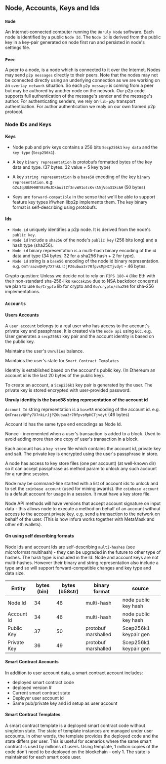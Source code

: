 ## Node, Accounts, Keys and Ids

### `Node`
An Internet-connected computer running the `Unruly Node` software. Each node is identified by a public `Node Id`. The `Node Id` is derived from the public key in a key-pair generated on node first run and persisted in node's settings file.

### `Peer`
A peer to a node, is a node which is connected to it over the Internet. Nodes may send `p2p messages` directly to their peers. Note that the nodes may not be connected directly using an underlying connection as we are working on an `overlay network` situation. So each `p2p message` is coming from a peer but may be authored by another node on the network. Our p2p code supports full authentication of the message's sender and the message's author.
For authenticating senders, we rely on `lib-p2p` transport authentication. For author authentication we realy on our own framed p2p protocol.

### Node IDs and Keys

#### Keys
- Node pub and priv keys contains a 256 bits `Secp256k1` `key data` and the `key type` (`Secp256k1`).
- A key `binary representation` is protobufs formatted bytes of the key data and type. (37 bytes. 32 value + 5 key type)
- A key `string representation` is a `base58` encoding of the key `binary representation`.
e.g `GZsJqUUbMHHEY8zMnJDkbuitZf3nvW91otcKvrA5jVoa31XcAH` (50 bytes)

- Keys are `forward-compatible` in the sense that we'll be able to support feature key types if/when libp2p implements them.
The key binary format is self-describing using protobufs.

#### Ids

- `Node id` uniquely identifies a p2p node. It is derived from the node's `public key`.
- `Node id` include a `sha256` of the node's `public key` (256 bits long) and a hash type (sha256).
- `Node id` binary representation is a multi-hash binary encoding of the id data and type (34 bytes. 32 for a sha256 hash + 2 for type).
- `Node id` string is a `base56` encoding of the node id binary representation. e.g. `QmTraazvQHPy7X7nkLrJjPZ6ubwa3r7RfpvsMpHCTjvdyt` - 46 bytes.

Crypto question: Unless we decide not to rely on `FIPS 180-4` (like Eth with their non-standard sha-256-like `Keccak256` due to NSA backdoor concerns) we plan to use `Go/Crypto` lib for crypto and `Go/crypto/sha256` for sha-256 implementations.


### `Accounts`

#### Users Accounts
A `user account` belongs to a real user who has access to the account's private key and passphrase. It is created via the `node api` using `ECC`. e.g. User generates a `secp256k1` key pair and the account identity is based on the public key.

Maintains the user's `Unrulies` balance.

Maintains the user's state for `Smart Contract Templates`

Identity is established based on the account's public key. (In Ethereum an account id is the last 20 bytes of the public key).

To create an account, a `Scep256k1` key pair is generated by the user. The private key is stored encrypted with user-provided password.

**Unruly identity is the base58 string representation of the account id**

`Account Id` string representation is a `base58` encoding of the account id. e.g. `QmTraazvQHPy7X7nkLrJjPZ6ubwa3r7RfpvsMpHCTjvdyt` (46 bytes)

Account Id has the same type end encodings as Node Id.

Nonce - incremented when a user's transaction is added to a block. Used to avoid adding more than one copy of user's transaction in a block.

Each account has a `key store` file which contains the account id, private key and salt. The private key is encrypted using the user's passphrase in store.

A node has access to key store files (one per account) (at well-known dir) so it can accept passphrase as method param to unlock any such account for a runtime session.

Node may be command-line started with a list of account ids to unlock and to set the `coinbase account` (used for mining awards). the `coinbase account` is a default account for usage in a session. It must have a key store file.

Node API methods will have versions that accept account signature on input data - this allows node to execute a method on behalf of an account without access to the account private key. e.g. send a transaction to the network on behalf of the user. (This is how Infura works together with MetaMask and other eth wallets).

#### On using self describing formats
Node Ids and account Ids are self-describing `multi-hashes` (see microformat multihash) - they can be upgraded in the future to other type of hashes.
The hash type is included in the Id.
Node and account keys are not multi-hashes.
However their binary and string representation also include a type and so will support forward-compatible changes and key type and data size.

| Entity     | bytes (bin)| bytes (b58str)| binary format | source |
| -----------|-----------| ----------|---------------|-----|
| Node Id    | 34 | 46 | multi-hash          | node public key hash
| Account Id | 34 | 46 | multi-hash          | node public key hash
| Public Key | 37 | 50 | protobuf marshalled | Scep256k1 keypair gen
| Private Key| 36 | 49 | protobuf marshalled | Scep256k1 keypair gen


#### Smart Contract Accounts
In addition to user account data, a smart contract account includes:
- deployed smart contract code
- deployed version #
- Current smart contract state
- Deployer user account id
- Same pub/private key and id setup as user account

#### Smart Contract Templates
A smart contract template is a deployed smart contract code without singleton state. The state of template instances are managed under user accounts. In other words, the template provides the deployed code and the state differs per user. This is useful for scenarios where the same smart contract is used by millions of users. Using template, 1 million copies of the code don't need to be deployed on the blockchain - only 1. The state is maintained for each smart code user.




